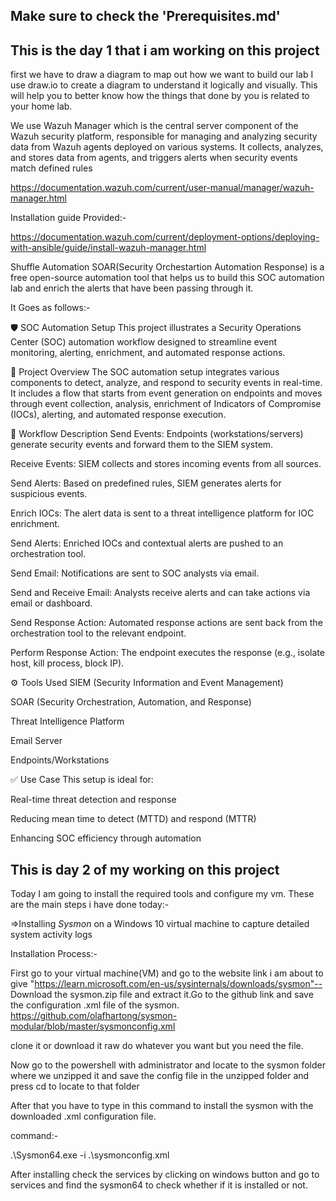 ## Make sure to check the 'Prerequisites.md' 
## This is the day 1 that i am working on this project
first we have to draw a diagram to map out how we want to build our lab 
I use draw.io to create a diagram to understand it logically and visually. This will help you to better know how the things that done by you is related to your home lab.

We use Wazuh Manager which is the central server component of the Wazuh security platform, responsible for managing and analyzing security data from Wazuh agents deployed on various systems. It collects, analyzes, and stores data from agents, and triggers alerts when security events match defined rules

https://documentation.wazuh.com/current/user-manual/manager/wazuh-manager.html

Installation guide Provided:-

https://documentation.wazuh.com/current/deployment-options/deploying-with-ansible/guide/install-wazuh-manager.html

Shuffle Automation SOAR(Security Orchestartion Automation Response) is a free open-source automation tool that helps us to build this SOC automation lab and enrich the alerts that have been passing through it.

It Goes as follows:-

🛡️ SOC Automation Setup
This project illustrates a Security Operations Center (SOC) automation workflow designed to streamline event monitoring, alerting, enrichment, and automated response actions.

📌 Project Overview
The SOC automation setup integrates various components to detect, analyze, and respond to security events in real-time. It includes a flow that starts from event generation on endpoints and moves through event collection, analysis, enrichment of Indicators of Compromise (IOCs), alerting, and automated response execution.

🔄 Workflow Description
Send Events: Endpoints (workstations/servers) generate security events and forward them to the SIEM system.

Receive Events: SIEM collects and stores incoming events from all sources.

Send Alerts: Based on predefined rules, SIEM generates alerts for suspicious events.

Enrich IOCs: The alert data is sent to a threat intelligence platform for IOC enrichment.

Send Alerts: Enriched IOCs and contextual alerts are pushed to an orchestration tool.

Send Email: Notifications are sent to SOC analysts via email.

Send and Receive Email: Analysts receive alerts and can take actions via email or dashboard.

Send Response Action: Automated response actions are sent back from the orchestration tool to the relevant endpoint.

Perform Response Action: The endpoint executes the response (e.g., isolate host, kill process, block IP).

⚙️ Tools Used
SIEM (Security Information and Event Management)

SOAR (Security Orchestration, Automation, and Response)

Threat Intelligence Platform

Email Server

Endpoints/Workstations

✅ Use Case
This setup is ideal for:

Real-time threat detection and response

Reducing mean time to detect (MTTD) and respond (MTTR)

Enhancing SOC efficiency through automation


## This is day 2 of my working on this project
Today I am going to install the required tools and configure my vm.
These are the main steps i have done today:-

=>Installing *Sysmon* on a Windows 10 virtual machine to capture detailed system activity logs

Installation Process:-

First go to your virtual machine(VM) and go to the website link i am about to give 
"https://learn.microsoft.com/en-us/sysinternals/downloads/sysmon"-- Download the sysmon.zip file and extract it.Go to the github link and save the configuration .xml file of the sysmon. 
https://github.com/olafhartong/sysmon-modular/blob/master/sysmonconfig.xml

clone it or download it raw do whatever you want but you need the file.

Now go to the powershell with administrator and locate to the sysmon folder where we unzipped it and save the config file in the unzipped folder and press cd to locate to that folder

After that you have to type in this command to install the sysmon with the downloaded .xml configuration file. 

command:-

.\Sysmon64.exe -i .\sysmonconfig.xml 

After installing check the services by clicking on windows button and go to services and find the sysmon64 to check whether if it is installed or not.

